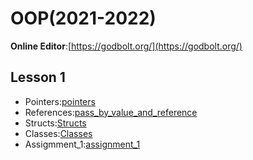 # OOP(2021-2022)

**Online Editor**:[https://godbolt.org/](https://godbolt.org/)

## Lesson 1
* Pointers:[pointers](Lesson_1/Pointers)
* References:[pass_by_value_and_reference](Lesson_1/Value_Reference_pass)
* Structs:[Structs](Lesson_1/Structs) 
* Classes:[Classes](Lesson_1/Classes)
* Assigmment_1:[assignment_1](Assignment_1)
